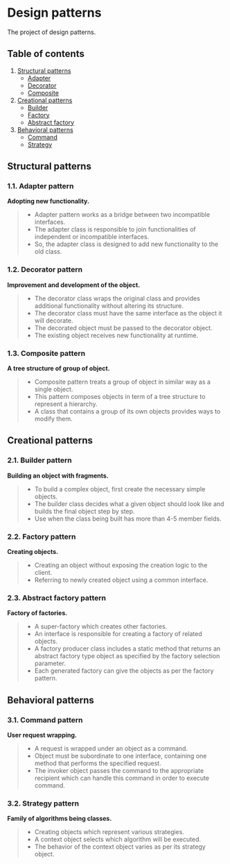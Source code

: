 # Design patterns
The project of design patterns.

## Table of contents
1. [Structural patterns](#structural-patterns)
    * [Adapter](#11-adapter-pattern)
    * [Decorator](#12-decorator-pattern)
    * [Composite](#13-composite-pattern)
2. [Creational patterns](#creational-patterns)
    * [Builder](#21-builder-pattern)
    * [Factory](#22-factory-pattern)
    * [Abstract factory](#23-abstract-factory-pattern)
3.  [Behavioral patterns](#behavioral-patterns)
    * [Command](#31-command-pattern)
    * [Strategy](#32-strategy-pattern)

## Structural patterns 
### 1.1. Adapter pattern
__Adopting new functionality.__
> * Adapter pattern works as a bridge between two incompatible interfaces.
> * The adapter class is responsible to join functionalities of independent or incompatible interfaces.
> * So, the adapter class is designed to add new functionality to the old class.

### 1.2. Decorator pattern
__Improvement and development of the object.__
> * The decorator class wraps the original class and provides additional functionality without altering its structure.
> * The decorator class must have the same interface as the object it will decorate.
> * The decorated object must be passed to the decorator object.
> * The existing object receives new functionality at runtime. 

### 1.3. Composite pattern
__A tree structure of group of object.__
> * Composite pattern treats a group of object in similar way as a single object.
> * This pattern composes objects in term of a tree structure to represent a hierarchy.
> * A class that contains a group of its own objects provides ways to modify them.

## Creational patterns
### 2.1. Builder pattern
__Building an object with fragments.__
> * To build a complex object, first create the necessary simple objects.
> * The builder class decides what a given object should look like and builds the final object step by step.
> * Use when the class being built has more than 4-5 member fields.

### 2.2. Factory pattern
__Creating objects.__
> * Creating an object without exposing the creation logic to the client.
> * Referring to newly created object using a common interface.

### 2.3. Abstract factory pattern
__Factory of factories.__
> * A super-factory which creates other factories.
> * An interface is responsible for creating a factory of related objects.
> * A factory producer class includes a static method that returns an abstract factory type object as specified by the factory selection parameter.
> * Each generated factory can give the objects as per the factory pattern.

## Behavioral patterns
### 3.1. Command pattern
__User request wrapping.__
> * A request is wrapped under an object as a command.
> * Object must be subordinate to one interface, containing one method that performs the specified request.
> * The invoker object passes the command to the appropriate recipient which can handle this command in order to execute command.

### 3.2. Strategy pattern
__Family of algorithms being classes.__
> * Creating objects which represent various strategies.
> * A context object selects which algorithm will be executed.
> * The behavior of the context object varies as per its strategy object.